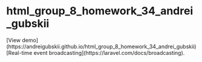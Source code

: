 <h1>html_group_8_homework_34_andrei_gubskii</h1>
[View demo](https://andreigubskii.github.io/html_group_8_homework_34_andrei_gubskii)
[Real-time event broadcasting](https://laravel.com/docs/broadcasting).